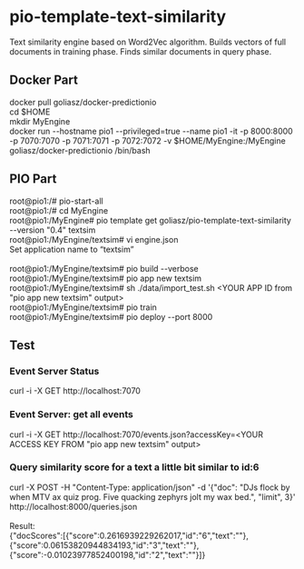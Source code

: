 # pio-template-text-similarity

Text similarity engine based on Word2Vec algorithm. Builds vectors of full documents in training phase. Finds similar documents in query phase.

## Docker Part
docker pull goliasz/docker-predictionio<br>
cd $HOME<br>
mkdir MyEngine<br>
docker run --hostname pio1 --privileged=true --name pio1 -it -p 8000:8000 -p 7070:7070 -p 7071:7071 -p 7072:7072 -v $HOME/MyEngine:/MyEngine goliasz/docker-predictionio /bin/bash<br>

## PIO Part
root@pio1:/# pio-start-all<br>
root@pio1:/# cd MyEngine<br>
root@pio1:/MyEngine# pio template get goliasz/pio-template-text-similarity --version "0.4" textsim<br>
root@pio1:/MyEngine/textsim# vi engine.json<br>
Set application name to “textsim”<br>
<br>
root@pio1:/MyEngine/textsim# pio build --verbose<br>
root@pio1:/MyEngine/textsim# pio app new textsim<br>
root@pio1:/MyEngine/textsim# sh ./data/import_test.sh <YOUR APP ID from "pio app new textsim" output><br>
root@pio1:/MyEngine/textsim# pio train<br>
root@pio1:/MyEngine/textsim# pio deploy --port 8000<br>

## Test

### Event Server Status
curl -i -X GET http://localhost:7070<br>

### Event Server: get all events 
curl -i -X GET http://localhost:7070/events.json?accessKey=<YOUR ACCESS KEY FROM "pio app new textsim" output><br>

### Query similarity score for a text a little bit similar to id:6
curl -X POST -H "Content-Type: application/json" -d '{"doc": "DJs flock by when MTV ax quiz prog. Five quacking zephyrs jolt my wax bed.", "limit", 3}' http://localhost:8000/queries.json<br>
<br>
Result:<br>
{"docScores":[{"score":0.2616939229262017,"id":"6","text":""},{"score":0.06153820944834193,"id":"3","text":""},{"score":-0.01023977852400198,"id":"2","text":""}]}<br>
